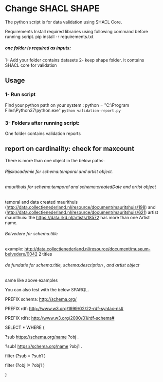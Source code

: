 # Change SHACL SHAPE
The python script is for data validation using SHACL Core.

Requirements
Install required libraries using following command before running script. pip install -r requirements.txt

##### one folder is required as inputs:
1- Add your folder contains datasets
2- keep shape folder. It contains SHACL core for validation

## Usage
### 1- Run script
Find your python path on your system :
python = "C:\Program Files\Python37\python.exe"
`python validation-report.py`

### 3- Folders after running script:

One folder contains validation reports

## report on cardinality: check for maxcount

There is more than one object in the below paths:

###### Rijskacademie for schema:temporal and artist object.

###### maurithuis for schema:temporal and schema:createdDate and artist object
temoral and data created maurithuis (http://data.collectienederland.nl/resource/document/mauritshuis/198) and  (http://data.collectienederland.nl/resource/document/mauritshuis/621)
 artist maurithuis: the https://data.rkd.nl/artists/18572 has more than one Artist name.
###### Belvedere for schema:title 

example: http://data.collectienederland.nl/resource/document/museum-belvedere/0042 2 titles

###### de fundatie for schema:title, schema:description , and artist object
same like above examples

You can also test with the below SPARQL.

PREFIX schema: <http://schema.org/>

PREFIX rdf: <http://www.w3.org/1999/02/22-rdf-syntax-ns#>

PREFIX rdfs: <http://www.w3.org/2000/01/rdf-schema#>

SELECT * WHERE {
  
  ?sub <https://schema.org/name> ?obj .

   ?sub1 <https://schema.org/name> ?obj1 .
  
  filter (?sub = ?sub1 )

  filter (?obj != ?obj1 )

} 







